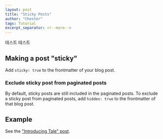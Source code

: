 ```yaml
---
layout: post
title: "Sticky Posts"
author: "Chester"
tags: Tutorial
excerpt_separator: <!--more-->
---
```


테스트 테스트

## Making a post "sticky"

Add `sticky: true` to the frontmatter of your blog post.

### Exclude sticky post from paginated posts

By default, sticky posts are still included in the paginated posts. To exclude a sticky post from paginated posts, add `hidden: true` to the frontmatter of that blog post.

## Example

See the ["Introducing Tale" post](https://github.com/chesterhow/tale/blob/master/_posts/2017-03-29-introducing-tale.md).
